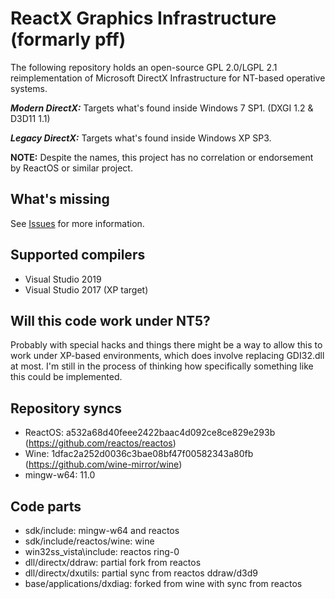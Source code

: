 # ReactX Graphics Infrastructure (formarly pff)

The following repository holds an open-source GPL 2.0/LGPL 2.1 reimplementation of Microsoft DirectX Infrastructure for NT-based operative systems.

***Modern DirectX:*** Targets what's found inside Windows 7 SP1. (DXGI 1.2 & D3D11 1.1)

***Legacy DirectX:*** Targets what's found inside Windows XP SP3.

**NOTE:** Despite the names, this project has no correlation or endorsement by ReactOS or similar project.

## What's missing
See [Issues](https://github.com/lakor64/pff/issues) for more information.

## Supported compilers
- Visual Studio 2019
- Visual Studio 2017 (XP target)

## Will this code work under NT5?
Probably with special hacks and things there might be a way to allow this to work under XP-based environments, which does involve replacing GDI32.dll at most. I'm still in the process of thinking how specifically something like this could be implemented.

## Repository syncs
- ReactOS: a532a68d40feee2422baac4d092ce8ce829e293b (https://github.com/reactos/reactos)
- Wine: 1dfac2a252d0036c3bae08bf47f00582343a80fb (https://github.com/wine-mirror/wine)
- mingw-w64: 11.0

## Code parts
- sdk/include: mingw-w64 and reactos
- sdk/include/reactos/wine: wine
- win32ss_vista\include: reactos ring-0
- dll/directx/ddraw: partial fork from reactos
- dll/directx/dxutils: partial sync from reactos ddraw/d3d9
- base/applications/dxdiag: forked from wine with sync from reactos
